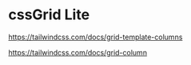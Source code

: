 # cssGrid Lite

https://tailwindcss.com/docs/grid-template-columns

https://tailwindcss.com/docs/grid-column
